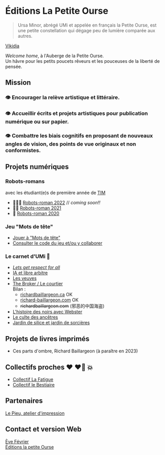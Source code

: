 # Éditions La Petite Ourse

> Ursa Minor, abrégé UMi et appelée en français la Petite Ourse, est une petite constellation qui dégage peu de lumière comparée aux autres. 

  [Vikidia](https://fr.vikidia.org/wiki/Petite_Ourse)

_Welcome home_, à l'Auberge de la Petite Ourse.  
Un hâvre pour les petits poucets rêveurs et les pouceuses de la liberté de pensée.
  
## Mission
### 👁️ Encourager la relève artistique et littéraire.
### 👁️‍ Accueillir écrits et projets artistiques pour publication numérique ou sur papier. 
### 👁️‍ Combattre les biais cognitifs en proposant de nouveaux angles de vision, des points de vue originaux et non conformistes. 

## Projets numériques
### Robots-romans
avec les étudiant(e)s de première année de [TIM](https://timcsf.ca/)
- 🤖🤖🤖 [Robots-roman 2022]()  // _coming soon!!_
- 🤖🤖 [Robots-roman 2021](https://evefevrier.github.io/robots-roman/)
- 🤖 [Robots-roman 2020](https://evefevrier.github.io/robots-roman/2020/)  

### Jeu "Mots de tête"
- [Jouer à "Mots de tête"](https://evefevrier.github.io/wordle/)
- [Consulter le code du jeu et/ou y collaborer](https://github.com/evefevrier/wordle)

### Le carnet d'UMi 🥷
- [*Lets get respect for all*](billets/letsgetreal.md)
- [IA et libre arbitre](billets/le-libre-arbitre.md)
- [Les veuves](billets/les-veuves.md)
- [The Broker / Le courtier](billets/trapped.md)  
  Bilan :
  - [richardbaillargeon.ca](http://richardbaillargeon.ca) OK
  - [richard-baillargeon.com](http://richard-baillargeon.com) OK
  - <del>richardbaillargeon.com</del>  (邪恶的中国海盗)
- [L'histoire des noirs avec Webster](billets/webster.md)
- [Le culte des ancêtres](billets/short-expedition-01.md)
- [Jardin de silice et jardin de sorcières](billets/first-roadtrip.md)

## Projets de livres imprimés
- Ces parts d'ombre, Richard Baillargeon (à paraître en 2023) 

## Collectifs proches ❤️ ❤️‍🔥 💥
- [Collectif La Fatigue](https://www.facebook.com/editionslafatigue)
- [Collectif le Bestiaire](https://www.facebook.com/Collectif-Le-Bestiaire-110584058092835)

## Partenaires
[Le Pieu, atelier d'impression](https://www.facebook.com/atelierlepieu)

## Contact et version Web 
[Ève Février](mailto:editionsLaPetiteOurse@gmail.com)  
[Éditions la petite Ourse](https://evefevrier.github.io/editions-la-petite-ourse/)

 
